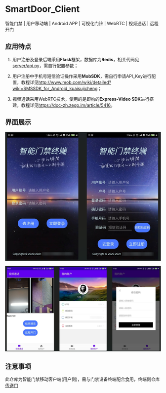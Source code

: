 # SmartDoor_Client

智能门禁 | 用户移动端 | Android APP | 可视化门铃 | WebRTC | 视频通话 | 远程开门

## 应用特点

1. 用户注册及登录后端采用**Flask**框架，数据库为**Redis**，相关代码见[server/api.py](https://github.com/zys91/SmartDoor_Client/blob/main/server/api.py)，需自行配置参数；

2. 用户注册中手机号短信验证操作采用**MobSDK**，需自行申请API_Key进行配置，教程详见<http://www.mob.com/wiki/detailed?wiki=SMSSDK_for_Android_kuaisujicheng>；

3. 视频通话采用WebRTC技术，使用的是即构的**Express-Video SDK**进行搭建，教程详见<https://doc-zh.zego.im/article/5416>。

## 界面展示

![](img/Snipaste_1.png)

![](img/Snipaste_2.png)

## 注意事项

此仓库为智能门禁移动客户端(用户侧)，需与门禁设备终端配合食用，终端侧仓库[传送门](https://github.com/zys91/SmartDoor_Terminal)

